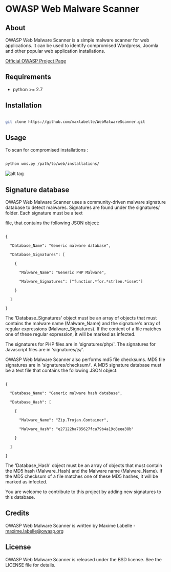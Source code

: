 # OWASP Web Malware Scanner

## About

OWASP Web Malware Scanner is a simple malware scanner for web applications. It can be used to identify compromised Wordpress, Joomla and other popular web application installations.

[Official OWASP Project Page](https://www.owasp.org/index.php/OWASP_Web_Malware_Scanner_Project)

## Requirements

- python >= 2.7

## Installation

```sh
git clone https://github.com/maxlabelle/WebMalwareScanner.git
```
## Usage

To scan for compromised installations :

```sh
python wms.py /path/to/web/installations/
```

![alt tag](http://i.imgur.com/4OyJu0f.png)

## Signature database

OWASP Web Malware Scanner uses a community-driven malware signature database to detect malwares. Signatures are found under the signatures/ folder. Each signature must be a text
file, that contains the following JSON object:

```
{
  "Database_Name": "Generic malware database",
  "Database_Signatures": [
    {
      "Malware_Name": "Generic PHP Malware",
      "Malware_Signatures": ["function.*for.*strlen.*isset"]
    }
  ]
}
```

The 'Database_Signatures' object must be an array of objects that must contains the malware name (Malware_Name) and the signature's array of regular expressions (Malware_Signatures). If the content of a file matches one of these regular expression, it will be marked as infected.

The signatures for PHP files are in 'signatures/php/'. The signatures for Javascript files are in 'signatures/js/'.

OWASP Web Malware Scanner also performs md5 file checksums. MD5 file signatures are in 'signatures/checksum/'. A MD5 signature database must be a text file that contains the following JSON object:

```
{
  "Database_Name": "Generic malware hash database",
  "Database_Hash": [
    {
      "Malware_Name": "Zip.Trojan.Container",
      "Malware_Hash": "e27122ba785627fca79b4a19c8eea38b"
    }
  ]
}
```

The 'Database_Hash' object must be an array of objects that must contain the MD5 hash (Malware_Hash) and the Malware name (Malware_Name). If the MD5 checksum of a file matches one of these MD5 hashes, it will be marked as infected.

You are welcome to contribute to this project by adding new signatures to this database.

## Credits

OWASP Web Malware Scanner is written by Maxime Labelle - maxime.labelle@owasp.org

## License

OWASP Web Malware Scanner is released under the BSD license. See the LICENSE file for details.

